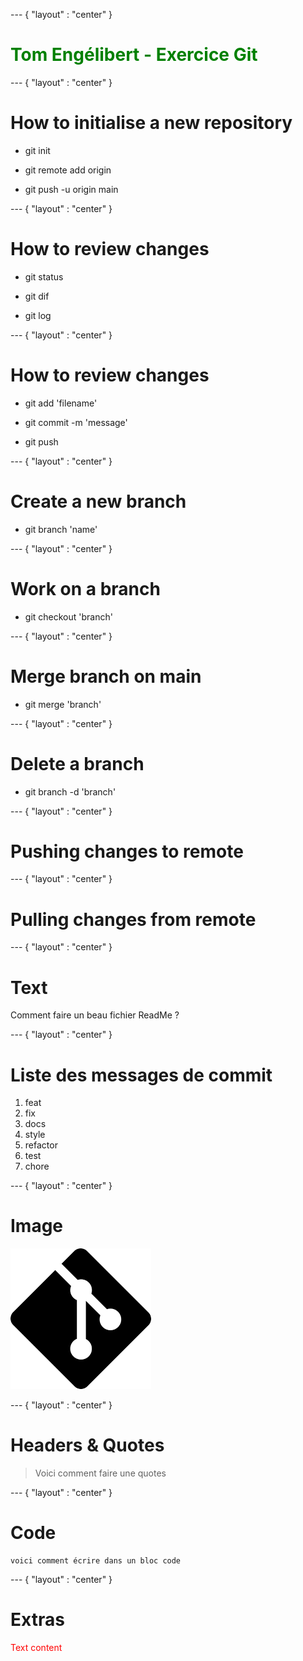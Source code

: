 --- { "layout" : "center" }
<h1 style="color:green">
Tom Engélibert - Exercice Git
</h1>




--- { "layout" : "center" }
# How to initialise a new repository


- git init

- git remote add origin
  
- git push -u origin main


--- { "layout" : "center" }
# How to review changes

- git status

- git dif

- git log 

--- { "layout" : "center" }

# How to review changes

- git add 'filename'

- git commit -m 'message'

- git push 

--- { "layout" : "center" }

# Create a new branch

- git branch 'name'

--- { "layout" : "center" }

# Work on a branch

- git checkout 'branch'

--- { "layout" : "center" }

# Merge branch on main

- git merge 'branch'

--- { "layout" : "center" }

# Delete a branch

- git branch -d 'branch'

--- { "layout" : "center" }

# Pushing changes to remote

--- { "layout" : "center" }

# Pulling changes from remote

--- { "layout" : "center" }

# Text

<p>Comment faire un beau fichier ReadMe ?<p>

--- { "layout" : "center" }

# Liste des messages de commit

1. feat
2. fix
3. docs
4. style
5. refactor
6. test
7. chore

--- { "layout" : "center" }

# Image

<img src="git.png">

--- { "layout" : "center" }

# Headers & Quotes

> Voici comment faire une quotes

--- { "layout" : "center" }
# Code

```
voici comment écrire dans un bloc code
```

--- { "layout" : "center" }
# Extras

<span style="color:red">
Text content
</span>
